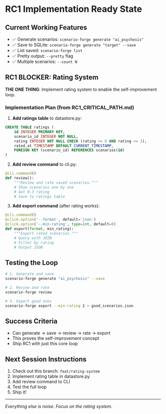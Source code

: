 # RC1 Implementation Ready State

## Current Working Features
- ✅ Generate scenarios: `scenario-forge generate "ai_psychosis"`
- ✅ Save to SQLite: `scenario-forge generate "target" --save`
- ✅ List saved: `scenario-forge list`
- ✅ Pretty output: `--pretty` flag
- ✅ Multiple scenarios: `--count N`

## RC1 BLOCKER: Rating System

**THE ONE THING**: Implement rating system to enable the self-improvement loop.

### Implementation Plan (from RC1_CRITICAL_PATH.md)

1. **Add ratings table** to datastore.py:
```sql
CREATE TABLE ratings (
    id INTEGER PRIMARY KEY,
    scenario_id INTEGER NOT NULL,
    rating INTEGER NOT NULL CHECK (rating >= 0 AND rating <= 3),
    rated_at TIMESTAMP DEFAULT CURRENT_TIMESTAMP,
    FOREIGN KEY (scenario_id) REFERENCES scenarios(id)
)
```

2. **Add review command** to cli.py:
```python
@cli.command()
def review():
    """Review and rate saved scenarios."""
    # Show scenarios one by one
    # Get 0-3 rating
    # Save to ratings table
```

3. **Add export command** (after rating works):
```python
@cli.command()
@click.option('--format', default='json')
@click.option('--min-rating', type=int, default=0)
def export(format, min_rating):
    """Export rated scenarios."""
    # Query with JOIN
    # Filter by rating
    # Output JSON
```

## Testing the Loop
```bash
# 1. Generate and save
scenario-forge generate "ai_psychosis" --save

# 2. Review and rate
scenario-forge review

# 3. Export good ones
scenario-forge export --min-rating 2 > good_scenarios.json
```

## Success Criteria
- Can generate → save → review → rate → export
- This proves the self-improvement concept
- Ship RC1 with just this core loop

## Next Session Instructions
1. Check out this branch: `feat/rating-system`
2. Implement rating table in datastore.py
3. Add review command to CLI
4. Test the full loop
5. Ship it!

---
*Everything else is noise. Focus on the rating system.*